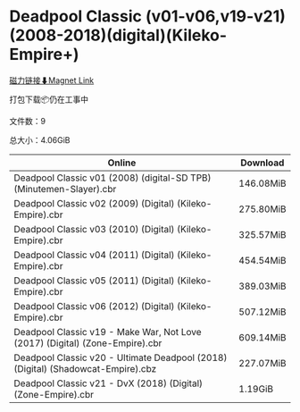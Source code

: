 # Deadpool Classic (v01-v06,v19-v21)(2008-2018)(digital)(Kileko-Empire+)

[磁力链接⬇Magnet Link](magnet:?xt=urn:btih:34de037c1e4a8e712b49418ed02b9618977ef604&dn=Deadpool%20Classic%20%28v01-v06%2Cv19-v21%29%282008-2018%29%28digital%29%28Kileko-Empire%2B%29)

打包下载📦仍在工事中

文件数：9

总大小：4.06GiB

Online | Download
--- | ---
Deadpool Classic v01 (2008) (digital-SD TPB) (Minutemen-Slayer).cbr | 146.08MiB
Deadpool Classic v02 (2009) (Digital) (Kileko-Empire).cbr | 275.80MiB
Deadpool Classic v03 (2010) (Digital) (Kileko-Empire).cbr | 325.57MiB
Deadpool Classic v04 (2011) (Digital) (Kileko-Empire).cbr | 454.54MiB
Deadpool Classic v05 (2011) (Digital) (Kileko-Empire).cbr | 389.03MiB
Deadpool Classic v06 (2012) (Digital) (Kileko-Empire).cbr | 507.12MiB
Deadpool Classic v19 - Make War, Not Love (2017) (Digital) (Zone-Empire).cbr | 609.14MiB
Deadpool Classic v20 - Ultimate Deadpool (2018) (Digital) (Shadowcat-Empire).cbz | 227.07MiB
Deadpool Classic v21 - DvX (2018) (Digital) (Zone-Empire).cbr | 1.19GiB